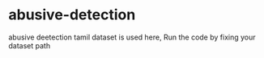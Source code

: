 # abusive-detection
abusive deetection tamil dataset is used here,
Run the code by fixing your dataset path
